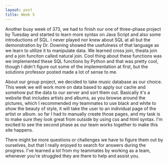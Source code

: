 ```yaml
---
layout: post
title: Week 5
---
```


Another busy week of 373, we had to finish our one of three-phase project by Tuesday and started to learn more syntax on Java Script and also some introductions of SQL. I never played nor knew about SQL at all but the demonstration by Dr. Downing showed the usefulness of that language as we learn to utilize it to manipulate data. We learned cross join, theata join and a join funciton called natural join. Cool thing about these functions was we implemented these SQL functions by Python and that was pretty cool, though I didn't figure out some of the implementation at first, but the solutions professor posted made a lot of sense to me.

About our group project, we decided to take music database as our choice. This week we will work more on data based to apply our cache and somehow put the data to our server and sort them out. Basically it's a website that includes artists and albums, as you browse around the pictures, which I recommended my teammates to use black and white to show the beauty of style, it will take the user to an individual page of the artist or album. so far I had to manually create those pages, and my task is to make sure they look great from outside by using css and html syntax. I'm excited to see the second phase as our team works together to make this site happens. 

There might be more questions or challenges we have to figure them out by ourselves, but that I really enjoyed to search for answers during the progress. I've learned a lot from my teammates by working as a team, whenever you're struggled they are there to help and assist you. 
